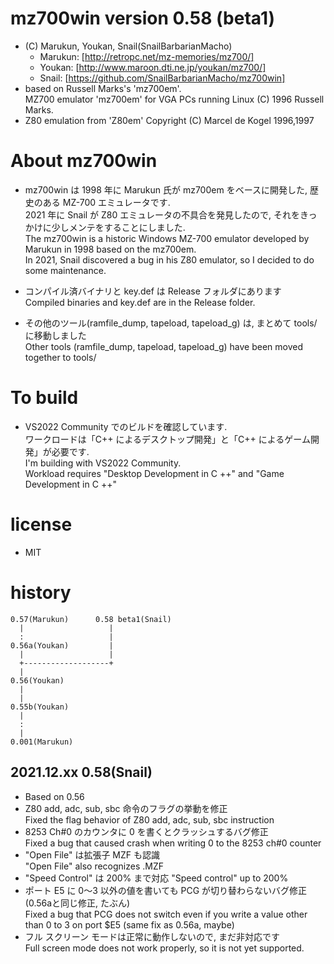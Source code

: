 <!-- コメント -->
# mz700win version 0.58 (beta1)

- (C) Marukun, Youkan, Snail(SnailBarbarianMacho)
  - Marukun: [http://retropc.net/mz-memories/mz700/]
  - Youkan: [http://www.maroon.dti.ne.jp/youkan/mz700/]
  - Snail: [https://github.com/SnailBarbarianMacho/mz700win]
- based on Russell Marks's 'mz700em'.<br>
  MZ700 emulator 'mz700em' for VGA PCs running Linux (C) 1996 Russell Marks.
- Z80 emulation from 'Z80em' Copyright (C) Marcel de Kogel 1996,1997

# About mz700win

- mz700win は 1998 年に Marukun 氏が mz700em をベースに開発した, 歴史のある MZ-700 エミュレータです.<br>
  2021 年に Snail が Z80 エミュレータの不具合を発見したので, それをきっかけに少しメンテをすることにしました.<br>
  The mz700win is a historic Windows MZ-700 emulator developed by Marukun in 1998 based on the mz700em. <br>
  In 2021, Snail discovered a bug in his Z80 emulator, so I decided to do some maintenance.

- コンパイル済バイナリと key.def は Release フォルダにあります<br>
  Compiled binaries and key.def are in the Release folder.

- その他のツール(ramfile_dump, tapeload, tapeload_g) は, まとめて tools/ に移動しました<br>
  Other tools (ramfile_dump, tapeload, tapeload_g) have been moved together to tools/

# To build

- VS2022 Community でのビルドを確認しています.<br>
  ワークロードは「C++ によるデスクトップ開発」と「C++ によるゲーム開発」が必要です.<br>
  I'm building with VS2022 Community. <br>
   Workload requires "Desktop Development in C ++" and "Game Development in C ++"

# license

- MIT


# history

```
0.57(Marukun)      0.58 beta1(Snail)
  |                   |
  :                   |
0.56a(Youkan)         |
  |                   |
  +-------------------+
  |
0.56(Youkan)
  |
  |
0.55b(Youkan)
  |
  :
  |
0.001(Marukun)
```

## 2021.12.xx 0.58(Snail)
- Based on 0.56
- Z80 add, adc, sub, sbc 命令のフラグの挙動を修正<br>
  Fixed the flag behavior of Z80 add, adc, sub, sbc instruction
- 8253 Ch#0 のカウンタに 0 を書くとクラッシュするバグ修正<br>
  Fixed a bug that caused crash when writing 0 to the 8253 ch#0 counter
- "Open File" は拡張子 MZF も認識<br>
  "Open File" also recognizes .MZF
- "Speed Control" は 200% まで対応
  "Speed control" up to 200%
- ポート E5 に 0～3 以外の値を書いても PCG が切り替わらないバグ修正(0.56aと同じ修正, たぶん)<br>
  Fixed a bug that PCG does not switch even if you write a value other than 0 to 3 on port $E5 (same fix as 0.56a, maybe)
- フル スクリーン モードは正常に動作しないので, まだ非対応です<br>
  Full screen mode does not work properly, so it is not yet supported.